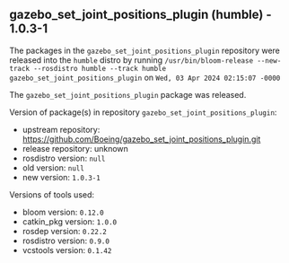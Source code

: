 ## gazebo_set_joint_positions_plugin (humble) - 1.0.3-1

The packages in the `gazebo_set_joint_positions_plugin` repository were released into the `humble` distro by running `/usr/bin/bloom-release --new-track --rosdistro humble --track humble gazebo_set_joint_positions_plugin` on `Wed, 03 Apr 2024 02:15:07 -0000`

The `gazebo_set_joint_positions_plugin` package was released.

Version of package(s) in repository `gazebo_set_joint_positions_plugin`:

- upstream repository: https://github.com/Boeing/gazebo_set_joint_positions_plugin.git
- release repository: unknown
- rosdistro version: `null`
- old version: `null`
- new version: `1.0.3-1`

Versions of tools used:

- bloom version: `0.12.0`
- catkin_pkg version: `1.0.0`
- rosdep version: `0.22.2`
- rosdistro version: `0.9.0`
- vcstools version: `0.1.42`


